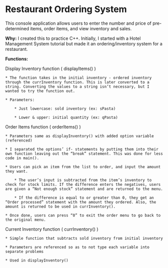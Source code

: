 # Restaurant Ordering System

This console application allows users to enter the number and price of pre-determined items, order items, and view inventory and sales.

**Why:**
I created this to practice C++. Initially, I started with a Hotel Management System tutorial but made it an ordering/inventory system for a restaurant. 

**Functions:**
 
Display Inventory function ( displayItems() )

    * The function takes in the initial inventory - ordered inventory through the currInventory function. This is later converted to a string. Converting the values to a string isn’t necessary, but I wanted to try the function out.

    * Parameters:

        * Just lowercase: sold inventory (ex: sPasta)

        * Lower & upper: initial quantity (ex: qPasta)


Order Items function ( orderItems() )

    * Parameters same as displayInventory() with added option variable (referenced)

    * I separated the options’ if- statements by putting them into their own function leaving out the “break” statement. This was done for less code in main().

    * Users can pick an item from the list to order, and input the amount they want. 

        * The user’s input is subtracted from the item’s inventory to check for stock limits. If the difference enters the negatives, users are given a “Not enough stock” statement and are returned to the menu.

        * If the difference is equal to or greater than 0, they get an “Order processed” statement with the amount they ordered. Also, the amount is returned to be used in currInventory().

    * Once done, users can press “0” to exit the order menu to go back to the original menu.

Current Inventory function ( currInventory() )

    * Simple function that subtracts sold inventory from initial inventory

    * Parameters are referenced so as to not type each variable into separate problems

    * Used in displayInventory()


